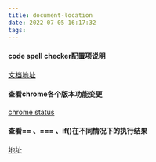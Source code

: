 ```yaml
---
title: document-location
date: 2022-07-05 16:17:32
tags:
---
```


#### code spell checker配置项说明
[文档地址](https://streetsidesoftware.com/vscode-spell-checker/docs/configuration/#code-spell-checker)

#### 查看chrome各个版本功能变更
[chrome status](https://chromestatus.com/features)

#### 查看== 、=== 、if()在不同情况下的执行结果
[地址](https://dorey.github.io/JavaScript-Equality-Table/)